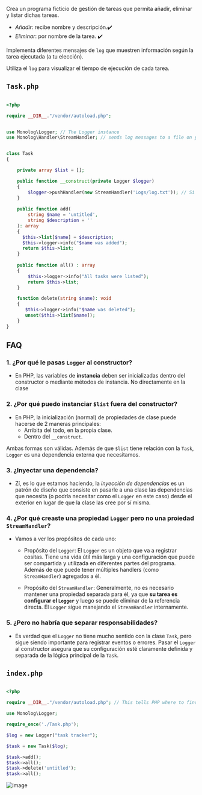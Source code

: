 
Crea un programa ficticio de gestión de tareas que permita añadir, eliminar  y listar dichas tareas.
- _Añadir_: recibe nombre y descripción.✔️
- _Eliminar_: por nombre de la tarea. ✔️

Implementa diferentes mensajes de `log` que muestren información según la tarea ejecutada (a tu elección).

Utiliza el `log` para visualizar el tiempo de ejecución de cada tarea.


## `Task.php`

```php

<?php

require __DIR__."/vendor/autoload.php";


use Monolog\Logger; // The Logger instance
use Monolog\Handler\StreamHandler; // sends log messages to a file on your disk


class Task
{

    private array $list = [];

    public function __construct(private Logger $logger) 
    {
        $logger->pushHandler(new StreamHandler('Logs/log.txt')); // Si no existe el archivo, lo crea
    }
    
    public function add(
        string $name = 'untitled', 
        string $description = ''
    ): array
    {
      $this->list[$name] = $description;
      $this->logger->info("$name was added");
      return $this->list;
    }
    
    public function all() : array
    {
        $this->logger->info("All tasks were listed");
        return $this->list;
    }

    function delete(string $name): void
    {
       $this->logger->info("$name was deleted");
       unset($this->list[$name]); 
    }
}
```

## FAQ

### 1. ¿Por qué le pasas `Logger` al constructor?
- En PHP, las variables de __instancia__ deben ser inicializadas dentro del constructor o mediante métodos de instancia. No directamente en la clase
### 2. ¿Por qué puedo instanciar `$list` fuera del constructor?
-  En PHP, la inicialización (normal) de propiedades de clase puede hacerse de 2 maneras principales:
    - Arribita del todo, en la propia clase.
    - Dentro del `__construct`.

Ambas formas son válidas. Además de que `$list` tiene relación con la `Task`, `Logger` es una dependencia externa que necesitamos.
 
### 3. ¿Inyectar una dependencia?
- Zí, es lo que estamos haciendo, la _inyección de dependencias_ es un patrón de diseño que consiste en pasarle a una clase las dependencias que necesita (o podría necesitar como el `Logger` en este caso) desde el exterior en lugar de que la clase las cree por sí misma.

### 4. ¿Por qué creaste una propiedad `Logger` pero no una proiedad `StreamHandler`?
- Vamos a ver los propósitos de cada uno:
    - Propósito del `Logger`:
       El `Logger` es un objeto que va a registrar cositas. Tiene una vida útil más larga y una configuración que puede ser compartida y utilizada en diferentes partes del programa. Además de que puede tener múltiples handlers (como `StreamHandler`) agregados a él.
    
    - Propósito del `StreamHandler`:
      Generalmente, no es necesario mantener una propiedad separada para él, ya que __su tarea es configurar el `Logger`__ y luego se puede eliminar de la referencia directa. El `Logger` sigue manejando el `StreamHandler` internamente.

### 5. ¿Pero no habría que separar responsabilidades?
- Es verdad que el `Logger` no tiene mucho sentido con la clase `Task`, pero sigue siendo importante para registrar eventos o errores. Pasar el `Logger` al constructor asegura que su configuración esté claramente definida y separada de la lógica principal de la `Task`.


## `index.php`
```php

<?php

require __DIR__."/vendor/autoload.php"; // This tells PHP where to find the autoload file so that PHP can load the installed packages

use Monolog\Logger;

require_once('./Task.php');

$log = new Logger("task tracker");

$task = new Task($log);

$task->add();
$task->all();
$task->delete('untitled');
$task->all();
```

![image](https://github.com/user-attachments/assets/8c6bf2bb-d761-43c0-b406-b2f5907c0493)


